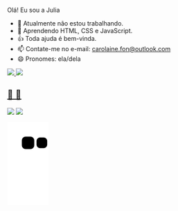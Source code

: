 Olá! Eu sou a Julia

- 🔭 Atualmente não estou trabalhando.
- 🌱 Aprendendo HTML, CSS e JavaScript.
- 👍 Toda ajuda é bem-vinda.
- 📫 Contate-me no e-mail: carolaine.fon@outlook.com
- 😄 Pronomes: ela/dela


 <div>
  <a href="https://github.com/Julia-Fon">
  <img height="180em" src="https://github-readme-stats.vercel.app/api?username=Julia-Fon&show_icons=true&theme=synthwave&include_all_commits=true&count_private=true">
  <img height="180em" src="https://github-readme-stats.vercel.app/api/top-langs/?username=Julia-Fon&layout=compact&langs_count=7&theme=synthwave"/>
</div>

  
  ## 🌻 🌻 
 
<div> 
  <a href = "mailto:contatorafaballerini@gmail.com"><img src="https://img.shields.io/badge/-Gmail-%23333?style=for-the-badge&logo=gmail&logoColor=white" target="_blank"></a>
  <a href="https://www.linkedin.com/in/juliafonseca-1618/" target="_blank"><img src="https://img.shields.io/badge/-LinkedIn-%230077B5?style=for-the-badge&logo=linkedin&logoColor=white" target="_blank"></a> 
 
  ![Snake animation](https://github.com/Julia-Fon/Julia-Fon/blob/output/github-contribution-grid-snake.svg)
 
</div>
